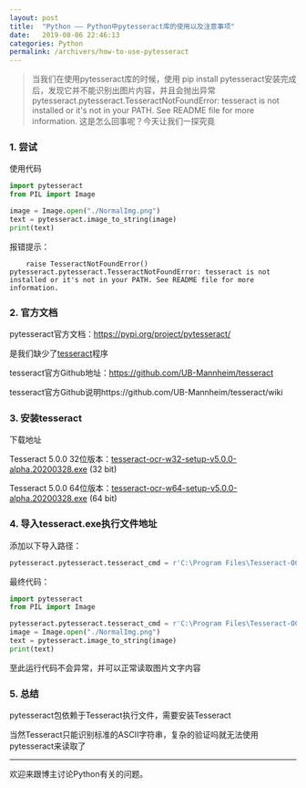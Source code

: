 ```yaml
---
layout: post
title:  "Python —— Python中pytesseract库的使用以及注意事项"
date:   2019-08-06 22:46:13
categories: Python
permalink: /archivers/how-to-use-pytesseract
---
```


> 当我们在使用pytesseract库的时候，使用 pip install pytesseract安装完成后，发现它并不能识别出图片内容，并且会抛出异常pytesseract.pytesseract.TesseractNotFoundError: tesseract is not installed or it's not in your PATH. See README file for more information.
> 这是怎么回事呢？今天让我们一探究竟

### 1. 尝试

使用代码

```python
import pytesseract
from PIL import Image

image = Image.open("./NormalImg.png")
text = pytesseract.image_to_string(image)
print(text)
```

报错提示：

```shell
    raise TesseractNotFoundError()
pytesseract.pytesseract.TesseractNotFoundError: tesseract is not installed or it's not in your PATH. See README file for more information.
```

### 2. 官方文档

pytesseract官方文档：https://pypi.org/project/pytesseract/

是我们缺少了[tesseract](https://github.com/UB-Mannheim/tesseract)程序

tesseract官方Github地址：https://github.com/UB-Mannheim/tesseract

tesseract官方Github说明https://github.com/UB-Mannheim/tesseract/wiki

### 3. 安装tesseract

下载地址

Tesseract 5.0.0 32位版本：[tesseract-ocr-w32-setup-v5.0.0-alpha.20200328.exe](https://digi.bib.uni-mannheim.de/tesseract/tesseract-ocr-w32-setup-v5.0.0-alpha.20200328.exe) (32 bit) 

Tesseract 5.0.0 64位版本：[tesseract-ocr-w64-setup-v5.0.0-alpha.20200328.exe](https://digi.bib.uni-mannheim.de/tesseract/tesseract-ocr-w64-setup-v5.0.0-alpha.20200328.exe) (64 bit) 

### 4. 导入tesseract.exe执行文件地址

添加以下导入路径：

```python
pytesseract.pytesseract.tesseract_cmd = r'C:\Program Files\Tesseract-OCR\tesseract.exe'
```

最终代码：

```python
import pytesseract
from PIL import Image

pytesseract.pytesseract.tesseract_cmd = r'C:\Program Files\Tesseract-OCR\tesseract.exe'
image = Image.open("./NormalImg.png")
text = pytesseract.image_to_string(image)
print(text)
```

至此运行代码不会异常，并可以正常读取图片文字内容

### 5. 总结

pytesseract包依赖于Tesseract执行文件，需要安装Tesseract

当然Tesseract只能识别标准的ASCII字符串，复杂的验证吗就无法使用pytesseract来读取了



*****



欢迎来跟博主讨论Python有关的问题。